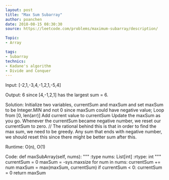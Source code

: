 ```yaml
---
layout: post
title: "Max Sum Subarray"
author: poanchen
date: 2018-08-15 08:30:30
source: https://leetcode.com/problems/maximum-subarray/description/

Topic:
- Array

tags:
- Subarray
technics:
- Kadane's algorithm
- Divide and Conquer
---
```


Input: [-2,1,-3,4,-1,2,1,-5,4]

Output: 6 since [4,-1,2,1] has the largest sum = 6.

Solution:
Initialize two variables, currentSum and maxSum and set maxSum to be Integer.MIN and not 0 since maxSum could have negative value;
Loop from [0, len(arr)]
  Add current value to currentSum
  Update the maxSum as you go.
  Whenever the currentSum became negative number, we reset our currentSum to zero. // The rational behind this is that in order to find the max sum, we need to be greedy. Any sum that ends with negative number, we should reset this since there might be better sum after this.

Runtime: O(n), O(1)

Code:
    def maxSubArray(self, nums):
        """
        :type nums: List[int]
        :rtype: int
        """
        currentSum = 0
        maxSum = -sys.maxsize
        for num in nums:
            currentSum += num
            maxSum = max(maxSum, currentSum)
            if currentSum < 0:
                currentSum = 0
        return maxSum
